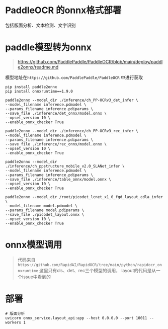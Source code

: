 # PaddleOCR 的onnx格式部署
包括版面分析、文本检测、文字识别

# paddle模型转为onnx  
> https://github.com/PaddlePaddle/PaddleOCR/blob/main/deploy/paddle2onnx/readme.md

模型地址在`https://github.com/PaddlePaddle/PaddleOCR` 中进行获取

```shell
pip install paddle2onnx
pip install onnxruntime==1.9.0

paddle2onnx --model_dir ./inference/ch_PP-OCRv3_det_infer \
--model_filename inference.pdmodel \
--params_filename inference.pdiparams \
--save_file ./inference/det_onnx/model.onnx \
--opset_version 10 \
--enable_onnx_checker True

paddle2onnx --model_dir ./inference/ch_PP-OCRv3_rec_infer \
--model_filename inference.pdmodel \
--params_filename inference.pdiparams \
--save_file ./inference/rec_onnx/model.onnx \
--opset_version 10 \
--enable_onnx_checker True

paddle2onnx --model_dir ./inference/ch_ppstructure_mobile_v2.0_SLANet_infer \
--model_filename inference.pdmodel \
--params_filename inference.pdiparams \
--save_file ./inference/table_onnx/model.onnx \
--opset_version 10 \
--enable_onnx_checker True

paddle2onnx --model_dir /root/picodet_lcnet_x1_0_fgd_layout_cdla_infer \
--model_filename model.pdmodel \
--params_filename model.pdiparams \
--save_file ./picodet_layout.onnx \
--opset_version 10 \
--enable_onnx_checker True
```

# onnx模型调用
> 代码来自 `https://github.com/RapidAI/RapidOCR/tree/main/python/rapidocr_onnxruntime`
> 这里只有cls、det、rec三个模型的调用， layout的代码是从一个issue中看到的

# 部署
```shell
# 版面分析
uvicorn onnx_service.layout_api:app --host 0.0.0.0 --port 10011 --workers 1

```